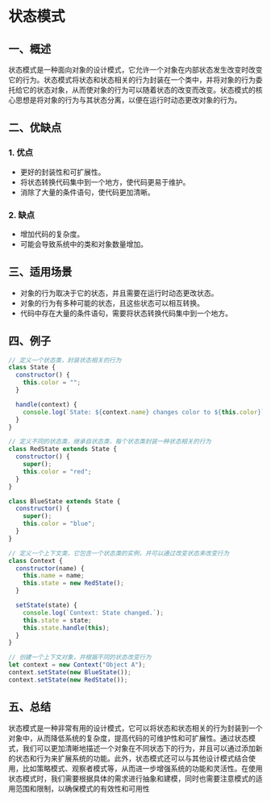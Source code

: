 # 状态模式

## 一、概述

状态模式是一种面向对象的设计模式，它允许一个对象在内部状态发生改变时改变它的行为。状态模式将状态和状态相关的行为封装在一个类中，并将对象的行为委托给它的状态对象，从而使对象的行为可以随着状态的改变而改变。状态模式的核心思想是将对象的行为与其状态分离，以便在运行时动态更改对象的行为。

## 二、优缺点

### 1. 优点

- 更好的封装性和可扩展性。
- 将状态转换代码集中到一个地方，使代码更易于维护。
- 消除了大量的条件语句，使代码更加清晰。

### 2. 缺点

- 增加代码的复杂度。
- 可能会导致系统中的类和对象数量增加。

## 三、适用场景

- 对象的行为取决于它的状态，并且需要在运行时动态更改状态。
- 对象的行为有多种可能的状态，且这些状态可以相互转换。
- 代码中存在大量的条件语句，需要将状态转换代码集中到一个地方。

## 四、例子

```js
// 定义一个状态类，封装状态相关的行为
class State {
  constructor() {
    this.color = "";
  }

  handle(context) {
    console.log(`State: ${context.name} changes color to ${this.color}`);
  }
}

// 定义不同的状态类，继承自状态类，每个状态类封装一种状态相关的行为
class RedState extends State {
  constructor() {
    super();
    this.color = "red";
  }
}

class BlueState extends State {
  constructor() {
    super();
    this.color = "blue";
  }
}

// 定义一个上下文类，它包含一个状态类的实例，并可以通过改变状态来改变行为
class Context {
  constructor(name) {
    this.name = name;
    this.state = new RedState();
  }

  setState(state) {
    console.log(`Context: State changed.`);
    this.state = state;
    this.state.handle(this);
  }
}

// 创建一个上下文对象，并根据不同的状态改变行为
let context = new Context("Object A");
context.setState(new BlueState());
context.setState(new RedState());
```

## 五、总结

状态模式是一种非常有用的设计模式，它可以将状态和状态相关的行为封装到一个对象中，从而降低系统的复杂度，提高代码的可维护性和可扩展性。通过状态模式，我们可以更加清晰地描述一个对象在不同状态下的行为，并且可以通过添加新的状态和行为来扩展系统的功能。此外，状态模式还可以与其他设计模式结合使用，比如策略模式、观察者模式等，从而进一步增强系统的功能和灵活性。在使用状态模式时，我们需要根据具体的需求进行抽象和建模，同时也需要注意模式的适用范围和限制，以确保模式的有效性和可用性